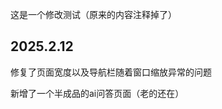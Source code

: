 这是一个修改测试（原来的内容注释掉了）

## 2025.2.12
修复了页面宽度以及导航栏随着窗口缩放异常的问题

新增了一个半成品的ai问答页面（老的还在）


<!-- # ChatChat

This template should help get you started developing with Vue 3 in Vite.

## Recommended IDE Setup

[VSCode](https://code.visualstudio.com/) + [Volar](https://marketplace.visualstudio.com/items?itemName=Vue.volar) (and disable Vetur).

## Customize configuration

See [Vite Configuration Reference](https://vitejs.dev/config/).

## Project Setup

```sh
pnpm install
```

### Compile and Hot-Reload for Development

```sh
pnpm dev
```

### Compile and Minify for Production

```sh
pnpm build
```

### Lint with [ESLint](https://eslint.org/)

```sh
pnpm lint
``` -->
